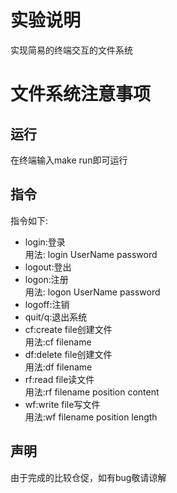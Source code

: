 # 实验说明
实现简易的终端交互的文件系统

# 文件系统注意事项
## 运行
在终端输入make run即可运行  
## 指令
指令如下:
- login:登录  
用法: login UserName password
- logout:登出  
- logon:注册  
用法: logon UserName password
- logoff:注销  
- quit/q:退出系统  
- cf:create file创建文件  
用法:cf filename
- df:delete file创建文件  
用法:df filename
- rf:read file读文件  
用法:rf filename position content 
- wf:write file写文件  
用法:wf filename position length

## 声明
由于完成的比较仓促，如有bug敬请谅解
